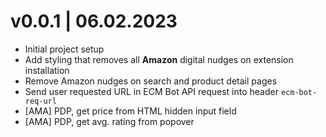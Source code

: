 # v0.0.1 | 06.02.2023
* Initial project setup
* Add styling that removes all **Amazon** digital nudges on extension installation 
* Remove Amazon nudges on search and product detail pages
* Send user requested URL in ECM Bot API request into header `ecm-bot-req-url`
* [AMA] PDP, get price from HTML hidden input field
* [AMA] PDP, get avg. rating from popover 
